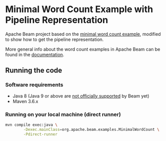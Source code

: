 # Minimal Word Count Example with Pipeline Representation
Apache Beam project based on the [minimal word count example][1], modified to show how to get the pipeline representation.

More general info about the word count examples in Apache Beam can be found in the [documentation][2].

## Running the code

### Software requirements

* Java 8 (Java 9 or above are [not officially supported][2] by Beam yet)
* Maven 3.6.x

### Running on your local machine (direct runner)
```bash
mvn compile exec:java \
        -Dexec.mainClass=org.apache.beam.examples.MinimalWordCount \
        -Pdirect-runner
```

[1]: https://github.com/apache/beam/blob/master/examples/java/src/main/java/org/apache/beam/examples/MinimalWordCount.java
[2]: https://beam.apache.org/get-started/wordcount-example/
[3]: https://issues.apache.org/jira/browse/BEAM-2530
